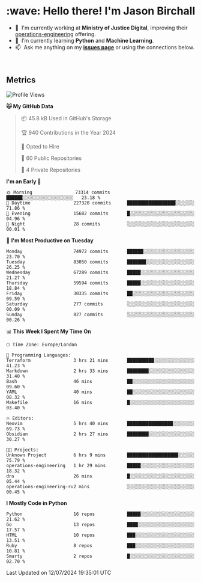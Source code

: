 <h1 align="left" id="jason-title">:wave: Hello there! I'm Jason Birchall</h1>

- :office: &nbsp;I'm currently working at **Ministry of Justice Digital**, improving their [operations-engineering](https://github.com/ministryofjustice/operations-engineering) offering.
- :seedling: &nbsp;I’m currently learning **Python** and **Machine Learning**.
- :mailbox: &nbsp;Ask me anything on my **[issues page]** or using the connections below.


<br>


<h2>Metrics</h2>

<!--START_SECTION:waka-->
![Profile Views](http://img.shields.io/badge/Profile%20Views-0-blue)

**🐱 My GitHub Data** 

> 📦 45.8 kB Used in GitHub's Storage 
 > 
> 🏆 940 Contributions in the Year 2024
 > 
> 💼 Opted to Hire
 > 
> 📜 60 Public Repositories 
 > 
> 🔑 4 Private Repositories 
 > 
**I'm an Early 🐤** 

```text
🌞 Morning                73314 commits       ██████░░░░░░░░░░░░░░░░░░░   23.18 % 
🌆 Daytime                227320 commits      ██████████████████░░░░░░░   71.86 % 
🌃 Evening                15682 commits       █░░░░░░░░░░░░░░░░░░░░░░░░   04.96 % 
🌙 Night                  28 commits          ░░░░░░░░░░░░░░░░░░░░░░░░░   00.01 % 
```
📅 **I'm Most Productive on Tuesday** 

```text
Monday                   74972 commits       ██████░░░░░░░░░░░░░░░░░░░   23.70 % 
Tuesday                  83050 commits       ███████░░░░░░░░░░░░░░░░░░   26.25 % 
Wednesday                67289 commits       █████░░░░░░░░░░░░░░░░░░░░   21.27 % 
Thursday                 59594 commits       █████░░░░░░░░░░░░░░░░░░░░   18.84 % 
Friday                   30335 commits       ██░░░░░░░░░░░░░░░░░░░░░░░   09.59 % 
Saturday                 277 commits         ░░░░░░░░░░░░░░░░░░░░░░░░░   00.09 % 
Sunday                   827 commits         ░░░░░░░░░░░░░░░░░░░░░░░░░   00.26 % 
```


📊 **This Week I Spent My Time On** 

```text
🕑︎ Time Zone: Europe/London

💬 Programming Languages: 
Terraform                3 hrs 21 mins       ██████████░░░░░░░░░░░░░░░   41.23 % 
Markdown                 2 hrs 33 mins       ████████░░░░░░░░░░░░░░░░░   31.40 % 
Bash                     46 mins             ██░░░░░░░░░░░░░░░░░░░░░░░   09.60 % 
YAML                     40 mins             ██░░░░░░░░░░░░░░░░░░░░░░░   08.32 % 
Makefile                 16 mins             █░░░░░░░░░░░░░░░░░░░░░░░░   03.40 % 

🔥 Editors: 
Neovim                   5 hrs 40 mins       █████████████████░░░░░░░░   69.73 % 
Obsidian                 2 hrs 27 mins       ████████░░░░░░░░░░░░░░░░░   30.27 % 

🐱‍💻 Projects: 
Unknown Project          6 hrs 9 mins        ███████████████████░░░░░░   75.79 % 
operations-engineering   1 hr 29 mins        █████░░░░░░░░░░░░░░░░░░░░   18.32 % 
dns                      26 mins             █░░░░░░░░░░░░░░░░░░░░░░░░   05.44 % 
operations-engineering-ru2 mins              ░░░░░░░░░░░░░░░░░░░░░░░░░   00.45 % 
```

**I Mostly Code in Python** 

```text
Python                   16 repos            █████░░░░░░░░░░░░░░░░░░░░   21.62 % 
Go                       13 repos            ████░░░░░░░░░░░░░░░░░░░░░   17.57 % 
HTML                     10 repos            ███░░░░░░░░░░░░░░░░░░░░░░   13.51 % 
Ruby                     8 repos             ███░░░░░░░░░░░░░░░░░░░░░░   10.81 % 
Smarty                   2 repos             █░░░░░░░░░░░░░░░░░░░░░░░░   02.70 % 
```




 Last Updated on 12/07/2024 19:35:01 UTC
<!--END_SECTION:waka-->

<!-- links -->

[issues page]: https://github.com/jasonBirchall/jasonBirchall/issues "jasonBirchall/issues"

